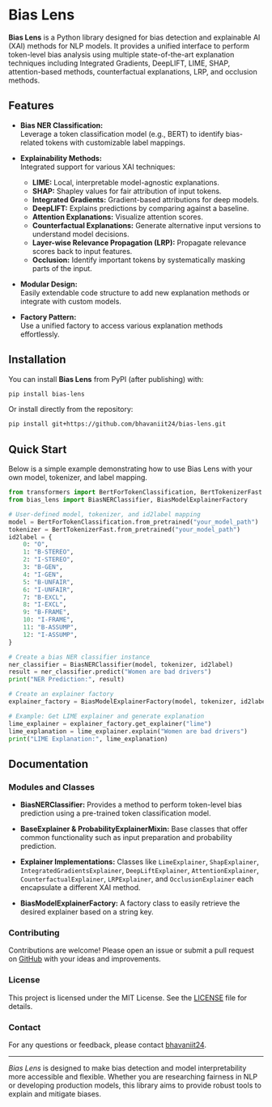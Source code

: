 # Bias Lens

**Bias Lens** is a Python library designed for bias detection and explainable AI (XAI) methods for NLP models. It provides a unified interface to perform token-level bias analysis using multiple state-of-the-art explanation techniques including Integrated Gradients, DeepLIFT, LIME, SHAP, attention-based methods, counterfactual explanations, LRP, and occlusion methods.

## Features

-   **Bias NER Classification:**  
    Leverage a token classification model (e.g., BERT) to identify bias-related tokens with customizable label mappings.

-   **Explainability Methods:**  
    Integrated support for various XAI techniques:

    -   **LIME:** Local, interpretable model-agnostic explanations.
    -   **SHAP:** Shapley values for fair attribution of input tokens.
    -   **Integrated Gradients:** Gradient-based attributions for deep models.
    -   **DeepLIFT:** Explains predictions by comparing against a baseline.
    -   **Attention Explanations:** Visualize attention scores.
    -   **Counterfactual Explanations:** Generate alternative input versions to understand model decisions.
    -   **Layer-wise Relevance Propagation (LRP):** Propagate relevance scores back to input features.
    -   **Occlusion:** Identify important tokens by systematically masking parts of the input.

-   **Modular Design:**  
    Easily extendable code structure to add new explanation methods or integrate with custom models.

-   **Factory Pattern:**  
    Use a unified factory to access various explanation methods effortlessly.

## Installation

You can install **Bias Lens** from PyPI (after publishing) with:

```bash
pip install bias-lens
```

Or install directly from the repository:

```bash
pip install git+https://github.com/bhavaniit24/bias-lens.git
```

## Quick Start

Below is a simple example demonstrating how to use Bias Lens with your own model, tokenizer, and label mapping.

```python
from transformers import BertForTokenClassification, BertTokenizerFast
from bias_lens import BiasNERClassifier, BiasModelExplainerFactory

# User-defined model, tokenizer, and id2label mapping
model = BertForTokenClassification.from_pretrained("your_model_path")
tokenizer = BertTokenizerFast.from_pretrained("your_model_path")
id2label = {
    0: "O",
    1: "B-STEREO",
    2: "I-STEREO",
    3: "B-GEN",
    4: "I-GEN",
    5: "B-UNFAIR",
    6: "I-UNFAIR",
    7: "B-EXCL",
    8: "I-EXCL",
    9: "B-FRAME",
    10: "I-FRAME",
    11: "B-ASSUMP",
    12: "I-ASSUMP",
}

# Create a bias NER classifier instance
ner_classifier = BiasNERClassifier(model, tokenizer, id2label)
result = ner_classifier.predict("Women are bad drivers")
print("NER Prediction:", result)

# Create an explainer factory
explainer_factory = BiasModelExplainerFactory(model, tokenizer, id2label)

# Example: Get LIME explainer and generate explanation
lime_explainer = explainer_factory.get_explainer("lime")
lime_explanation = lime_explainer.explain("Women are bad drivers")
print("LIME Explanation:", lime_explanation)
```

## Documentation

### Modules and Classes

-   **BiasNERClassifier:**
    Provides a method to perform token-level bias prediction using a pre-trained token classification model.

-   **BaseExplainer & ProbabilityExplainerMixin:**
    Base classes that offer common functionality such as input preparation and probability prediction.

-   **Explainer Implementations:**
    Classes like `LimeExplainer`, `ShapExplainer`, `IntegratedGradientsExplainer`, `DeepLiftExplainer`, `AttentionExplainer`, `CounterfactualExplainer`, `LRPExplainer`, and `OcclusionExplainer` each encapsulate a different XAI method.

-   **BiasModelExplainerFactory:**
    A factory class to easily retrieve the desired explainer based on a string key.

### Contributing

Contributions are welcome! Please open an issue or submit a pull request on [GitHub](https://github.com/bhavaniit24/bias-lens) with your ideas and improvements.

### License

This project is licensed under the MIT License. See the [LICENSE](LICENSE) file for details.

### Contact

For any questions or feedback, please contact [bhavaniit24](mailto:loganthan.20201212@iit.ac.lk).

---

_Bias Lens_ is designed to make bias detection and model interpretability more accessible and flexible. Whether you are researching fairness in NLP or developing production models, this library aims to provide robust tools to explain and mitigate biases.
